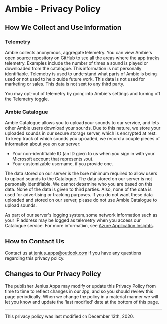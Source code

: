 # Ambie - Privacy Policy 

## How We Collect and Use Information 

### Telemetry 
Ambie collects anonymous, aggregate telemetry. You can view Ambie's open source repository on GitHub to see all the areas where the app tracks telemetry. Examples include the number of times a sound is played or downloaded from the catalogue. This information is not personally identifiable. Telemetry is used to understand what parts of Ambie is being used or not used to help guide future work. This data is not used for marketing or sales. This data is not sent to any third party. 

You may opt-out of telemetry by going into Ambie's settings and turning off the Telemetry toggle. 


### Ambie Catalogue

Ambie Catalogue allows you to upload your sounds to our service, and lets other Ambie users download your sounds. Due to this nature, we store your uploaded sounds in our secure storage server, which is encrypted at rest. To keep track of which sounds you uploaded, we record a couple pieces of information about you on our server:
- Your non-identifiable ID (an ID given to us when you sign in with your Microsoft account that represents you).
- Your customizable username, if you provide one.

The data stored on our server is the bare minimum required to allow users to upload sounds to the Catalogue. The data stored on our server is not personally identifiable. We cannot determine who you are based on this data. None of the data is given to third parties. Also, none of the data is used for advertising or tracking purposes. If you do not want these data uploaded and stored on our server, please do not use Ambie Catalogue to upload sounds.

As part of our server's logging system, some network information such as your IP address may be logged as telemetry when you access our Catalogue service. For more information, see [Azure Application Insights](https://docs.microsoft.com/en-us/azure/azure-monitor/app/data-retention-privacy). 


## How to Contact Us 
Contact us at jenius_apps@outlook.com if you have any questions regarding this privacy policy. 

 

## Changes to Our Privacy Policy 
The publisher Jenius Apps may modify or update this Privacy Policy from time to time to reflect changes in our app, and so you should review this page periodically. When we change the policy in a material manner we will let you know and update the ‘last modified’ date at the bottom of this page. 

---
This privacy policy was last modified on December 13th, 2020. 
